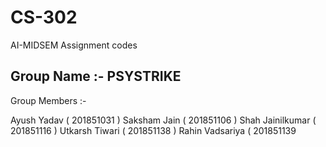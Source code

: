 # CS-302
AI-MIDSEM Assignment codes
## Group Name :- PSYSTRIKE

Group Members :- 

Ayush Yadav ( 201851031 ) 
Saksham Jain ( 201851106 )
Shah Jainilkumar ( 201851116 )
Utkarsh Tiwari ( 201851138 )
Rahin Vadsariya ( 201851139 
